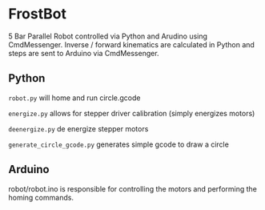 # FrostBot
5 Bar Parallel Robot controlled via Python and Arudino using CmdMessenger.  Inverse / forward kinematics are calculated in Python and steps are sent to Arduino via CmdMessenger.

## Python
`robot.py` will home and run circle.gcode

`energize.py` allows for stepper driver calibration (simply energizes motors)

`deenergize.py` de energize stepper motors

`generate_circle_gcode.py` generates simple gcode to draw a circle

## Arduino
robot/robot.ino is responsible for controlling the motors and performing the homing commands.
